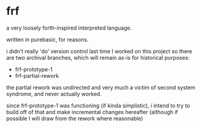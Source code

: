 # frf

a very loosely forth-inspired interpreted language.

written in purebasic, for reasons.

i didn't really 'do' version control last time I worked on this project so there are two archival branches, which will remain as-is for historical purposes:
*  frf-prototype-1
*  frf-partial-rework

the partial rework was undirected and very much a victim of second system syndrome, and never actually worked.

since frf-prototype-1 was functioning (if kinda simplistic), i intend to try to build off of that and make incremental changes hereafter (although if possible I will draw from the rework where reasonable)
